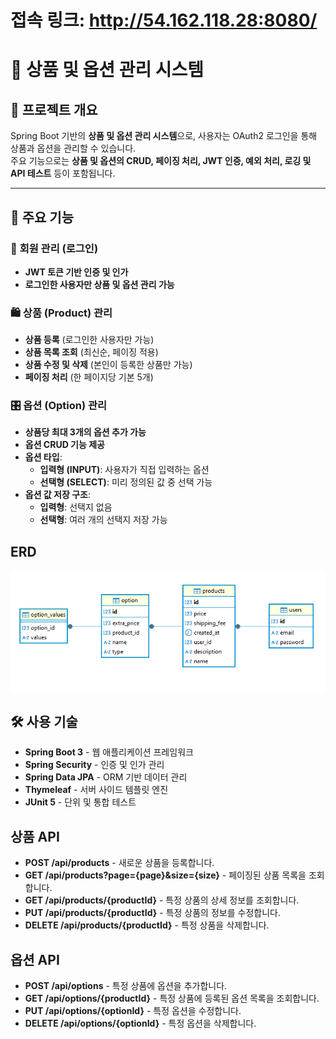 # 접속 링크: http://54.162.118.28:8080/

# 🛒 상품 및 옵션 관리 시스템

## 📌 프로젝트 개요
Spring Boot 기반의 **상품 및 옵션 관리 시스템**으로, 사용자는 OAuth2 로그인을 통해 상품과 옵션을 관리할 수 있습니다.  
주요 기능으로는 **상품 및 옵션의 CRUD, 페이징 처리, JWT 인증, 예외 처리, 로깅 및 API 테스트** 등이 포함됩니다.

---

## 🚀 주요 기능
### 🔑 **회원 관리 (로그인)**

- **JWT 토큰 기반 인증 및 인가**
- **로그인한 사용자만 상품 및 옵션 관리 가능**

### 🛍 **상품 (Product) 관리**
- **상품 등록** (로그인한 사용자만 가능)
- **상품 목록 조회** (최신순, 페이징 적용)
- **상품 수정 및 삭제** (본인이 등록한 상품만 가능)
- **페이징 처리** (한 페이지당 기본 5개)

### 🎛 **옵션 (Option) 관리**
- **상품당 최대 3개의 옵션 추가 가능**
- **옵션 CRUD 기능 제공**
- **옵션 타입**:
    - **입력형 (INPUT)**: 사용자가 직접 입력하는 옵션
    - **선택형 (SELECT)**: 미리 정의된 값 중 선택 가능
- **옵션 값 저장 구조**:
    - **입력형**: 선택지 없음
    - **선택형**: 여러 개의 선택지 저장 가능

## **ERD**
![img.png](img.png)
  
## 🛠 사용 기술
- **Spring Boot 3** - 웹 애플리케이션 프레임워크
- **Spring Security** - 인증 및 인가 관리
- **Spring Data JPA** - ORM 기반 데이터 관리
- **Thymeleaf** - 서버 사이드 템플릿 엔진
- **JUnit 5** - 단위 및 통합 테스트  


## **상품 API**
- **POST /api/products** - 새로운 상품을 등록합니다.
- **GET /api/products?page={page}&size={size}** - 페이징된 상품 목록을 조회합니다.
- **GET /api/products/{productId}** - 특정 상품의 상세 정보를 조회합니다.
- **PUT /api/products/{productId}** - 특정 상품의 정보를 수정합니다.
- **DELETE /api/products/{productId}** - 특정 상품을 삭제합니다.

## **옵션 API**
- **POST /api/options** - 특정 상품에 옵션을 추가합니다.
- **GET /api/options/{productId}** - 특정 상품에 등록된 옵션 목록을 조회합니다.
- **PUT /api/options/{optionId}** - 특정 옵션을 수정합니다.
- **DELETE /api/options/{optionId}** - 특정 옵션을 삭제합니다.